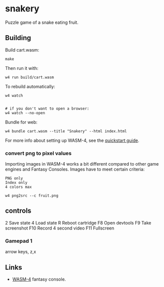 # snakery 

Puzzle game of a snake eating fruit.

## Building

Build cart.wasm:

```shell
make
```

Then run it with:

```shell
w4 run build/cart.wasm
```

To rebuild automatically:

```shell
w4 watch


# if you don't want to open a browser:
w4 watch --no-open
```

Bundle for web:

``` shell
w4 bundle cart.wasm --title "Snakery" --html index.html
```

For more info about setting up WASM-4, see the [quickstart guide](https://wasm4.org/docs/getting-started/setup?code-lang=c#quickstart).

### convert png to pixel values

Importing images in WASM-4 works a bit different compared to other game engines and Fantasy Consoles. Images have to meet certain criteria:

    PNG only
    Index only
    4 colors max

``` shell
w4 png2src --c fruit.png
```

## controls

2	Save state
4	Load state
R	Reboot cartridge
F8	Open devtools
F9	Take screenshot
F10	Record 4 second video
F11	Fullscreen

### Gamepad 1

arrow keys, z,x

## Links

- [WASM-4](https://wasm4.org) fantasy console.
